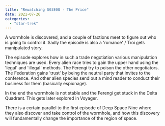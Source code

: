 ```yaml
---
title: "Rewatching S03E08 - The Price"
date: 2021-07-26
categories:
  - "star-trek"
---
```


A wormhole is discovered, and a couple of factions meet to figure out who is going to control it. Sadly the episode is also a 'romance' / Troi gets manipulated story.

The episode explores how in such a trade negotiation various manipulation techniques are used. Every alien race tries to gain the upper hand using the 'legal' and 'illegal' methods. The Ferengi try to poison the other negotiators. The Federation gains 'trust' by being the neutral party that invites to the conference. And other alien species send out a mind reader to conduct their business for them (basically espionage).

In the end the wormhole is not stable and the Ferengi get stuck in the Delta Quadrant. This gets later explored in Voyager.

There is a certain parallel to the first episode of Deep Space Nine where they also discover and take control of the wormhole, and how this discovery will fundamentally change the importance of the region of space.
